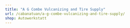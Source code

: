 ```yaml
---
title: "A G Combe Vulcanizing and Tire Supply"
url: /cabanatuan/a-g-combe-vulcanizing-and-tire-supply/
shop: Autowerkstatt
---
```

